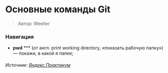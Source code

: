 # Основные команды Git
> Автор: Weeller


### Навигация
- **pwd** *** (от англ. print working directory, «показать рабочую папку») — покажи, в какой я папке;


###### Источник: [Яндекс.Практикум](https://practicum.yandex.ru/)
